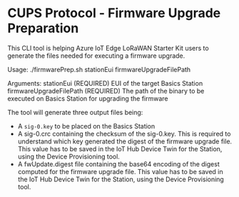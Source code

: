 # CUPS Protocol - Firmware Upgrade Preparation

This CLI tool is helping Azure IoT Edge LoRaWAN Starter Kit users to generate the files needed for executing a firmware upgrade.

Usage: ./firmwarePrep.sh stationEui firmwareUpgradeFilePath

Arguments:
  stationEui               (REQUIRED) EUI of the target Basics Station
  firmwareUpgradeFilePath  (REQUIRED) The path of the binary to be executed on Basics Station for upgrading the firmware

The tool will generate three output files being:

- A `sig-0.key` to be placed on the Basics Station
- A sig-0.crc containing the checksum of the sig-0.key. This is required to understand which key generated the digest of the firmware upgrade file. This value has to be saved in the IoT Hub Device Twin for the Station, using the Device Provisioning tool.
- A fwUpdate.digest file containing the base64 encoding of the digest computed for the firmware upgrade file. This value has to be saved in the IoT Hub Device Twin for the Station, using the Device Provisioning tool.
